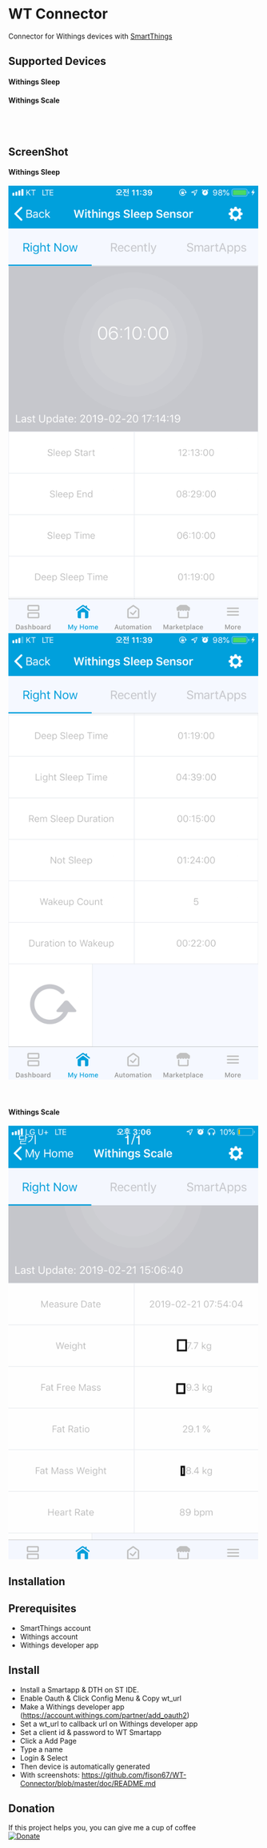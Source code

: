 # WT Connector
Connector for Withings devices with [SmartThings](https://www.smartthings.com/getting-started)

## Supported Devices
#### Withings Sleep<br/>
#### Withings Scale<br/>
<br/><br/>

## ScreenShot
#### Withings Sleep<br/>
<img src="./doc/slepp1.png?raw=true" title="Withings Sleep" width="500px"><br/>
<img src="./doc/sleep2.png?raw=true" title="Withings Sleep" width="500px"><br/>
<br/><br/>
#### Withings Scale<br/>
<img src="./doc/scale.png?raw=true" title="Withings Scale" width="500px"><br/>

## Installation

## Prerequisites
* SmartThings account
* Withings account
* Withings developer app 

## Install
* Install a Smartapp & DTH on ST IDE.
* Enable Oauth & Click Config Menu & Copy wt_url
* Make a Withings developer app (https://account.withings.com/partner/add_oauth2)
* Set a wt_url to callback url on Withings developer app
* Set a client id & password to WT Smartapp
* Click a Add Page
* Type a name
* Login & Select
* Then device is automatically generated
* With screenshots: https://github.com/fison67/WT-Connector/blob/master/doc/README.md

## Donation
If this project helps you, you can give me a cup of coffee<br/>
[![Donate](https://img.shields.io/badge/Donate-PayPal-green.svg)](https://paypal.me/fison67)
<br/><br/>
